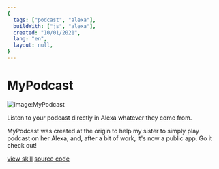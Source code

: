 ```yaml
---
{
  tags: ["podcast", "alexa"],
  buildWith: ["js", "alexa"],
  created: "10/01/2021",
  lang: "en",
  layout: null,
}
---
```


# MyPodcast

![image:MyPodcast](https://i.imgur.com/ykysGrr.png)

<!-- ![image:MyPodcast](https://images-na.ssl-images-amazon.com/images/I/71vCwOUSqRL.png) -->

Listen to your podcast directly in Alexa whatever they come from.

MyPodcast was created at the origin to help my sister to simply play podcast on her Alexa, and, after a bit of work, it's now a public app. Go it check out!

[view skill](https://alexa-skills.amazon.fr/apis/custom/skills/amzn1.ask.skill.94b2f7e1-7e8e-4699-a03f-cb4ab5396e00/launch)
[source code](https://github.com/MyPodcast/AlexaSkill)

<!-- [webApp]()  link to webapp porject -->
